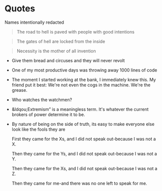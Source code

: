 # Quotes

Names intentionally redacted

<!-- If it comes as a gift from one's beloved even a pebble from the roadside will outshine any gem -->

> The road to hell is paved with people with good intentions

> The gates of hell are locked from the inside

<!-- The world gets wider and wider and even the view I saw yesterday looks different to me today -->

>  Necessity is the mother of all invention

- Give them bread and circuses and they will never revolt

- One of my most productive days was throwing away 1000 lines of code

- The moment I started working at the bank, I immediately knew this. My friend put it best: We're not even the cogs in the machine. We're the grease. 

- Who watches the watchmen?

- &ldqou;Extremism&rdquo; is a meaningless term. It's whatever the current brokers of power determine it to be. 

- By nature of being on the side of truth, its easy to make everyone else look like the fools they are

    First they came for the Xs, and I did not speak out-because I was not a X.

    Then they came for the Ys, and I did not speak out-because I was not a Y.

    Then they came for the Xs, and I did not speak out-because I was not a Z.

    Then they came for me-and there was no one left to speak for me.
